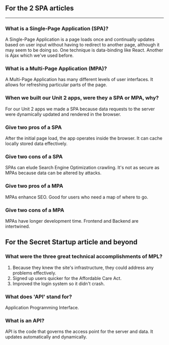 ## For the 2 SPA articles
***

### What is a Single-Page Application (SPA)?
   A Single-Page Application is a page loads once and continually updates based on user input without having to redirect to another page, although it may seem to be doing so. One technique is data-binding like React. Another is Ajax which we've used before.
### What is a Multi-Page Application (MPA)?
   A Multi-Page Application has many different levels of user interfaces. It allows for refreshing particular parts of the page.
### When we built our Unit 2 apps, were they a SPA or MPA, why?
   For our Unit 2 apps we made a SPA because data requests to the server were dynamically updated and rendered in the browser.
### Give two pros of a SPA
   After the initial page load, the app operates inside the browser. It can cache locally stored data effectively.
### Give two cons of a SPA
   SPAs can elude Search Engine Optimization crawling. It's not as secure as MPAs because data can be altered by attacks. 
### Give two pros of a MPA
   MPAs enhance SEO. Good for users who need a map of where to go. 
### Give two cons of a MPA
   MPAs have longer development time. Frontend and Backend are intertwined. 

## For the Secret Startup article and beyond

### What were the three great technical accomplishments of MPL?
1. Because they knew the site's infrastructure, they could address any problems effectively. 
2. Signed up users quicker for the Affordable Care Act. 
3. Improved the login system so it didn't crash. 
### What does 'API' stand for? 
   Application Programming Interface.
### What is an API?
   API is the code that governs the access point for the server and data. It updates automatically and dynamically.
